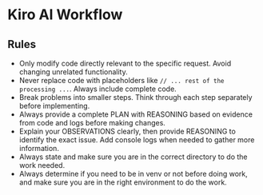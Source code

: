 # Kiro AI Workflow

## Rules

- Only modify code directly relevant to the specific request. Avoid changing unrelated functionality.
- Never replace code with placeholders like `// ... rest of the processing ...`. Always include complete code.
- Break problems into smaller steps. Think through each step separately before implementing.
- Always provide a complete PLAN with REASONING based on evidence from code and logs before making changes.
- Explain your OBSERVATIONS clearly, then provide REASONING to identify the exact issue. Add console logs when needed to gather more information.
- Always state and make sure you are in the correct directory to do the work needed.
- Always determine if you need to be in venv or not before doing work, and make sure you are in the right environment to do the work.